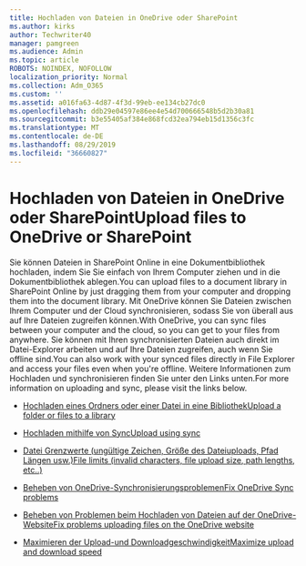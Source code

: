 ```yaml
---
title: Hochladen von Dateien in OneDrive oder SharePoint
ms.author: kirks
author: Techwriter40
manager: pamgreen
ms.audience: Admin
ms.topic: article
ROBOTS: NOINDEX, NOFOLLOW
localization_priority: Normal
ms.collection: Adm_O365
ms.custom: ''
ms.assetid: a016fa63-4d87-4f3d-99eb-ee134cb27dc0
ms.openlocfilehash: ddb29e04597e86ee4e54d700666548b5d2b30a81
ms.sourcegitcommit: b3e55405af384e868fcd32ea794eb15d1356c3fc
ms.translationtype: MT
ms.contentlocale: de-DE
ms.lasthandoff: 08/29/2019
ms.locfileid: "36660827"
---
```

# <a name="upload-files-to-onedrive-or-sharepoint"></a><span data-ttu-id="500f6-102">Hochladen von Dateien in OneDrive oder SharePoint</span><span class="sxs-lookup"><span data-stu-id="500f6-102">Upload files to OneDrive or SharePoint</span></span>

<span data-ttu-id="500f6-103">Sie können Dateien in SharePoint Online in eine Dokumentbibliothek hochladen, indem Sie Sie einfach von Ihrem Computer ziehen und in die Dokumentbibliothek ablegen.</span><span class="sxs-lookup"><span data-stu-id="500f6-103">You can upload files to a document library in SharePoint Online by just dragging them from your computer and dropping them into the document library.</span></span> <span data-ttu-id="500f6-104">Mit OneDrive können Sie Dateien zwischen Ihrem Computer und der Cloud synchronisieren, sodass Sie von überall aus auf Ihre Dateien zugreifen können.</span><span class="sxs-lookup"><span data-stu-id="500f6-104">With OneDrive, you can sync files between your computer and the cloud, so you can get to your files from anywhere.</span></span> <span data-ttu-id="500f6-105">Sie können mit Ihren synchronisierten Dateien auch direkt im Datei-Explorer arbeiten und auf Ihre Dateien zugreifen, auch wenn Sie offline sind.</span><span class="sxs-lookup"><span data-stu-id="500f6-105">You can also work with your synced files directly in File Explorer and access your files even when you're offline.</span></span> <span data-ttu-id="500f6-106">Weitere Informationen zum Hochladen und synchronisieren finden Sie unter den Links unten.</span><span class="sxs-lookup"><span data-stu-id="500f6-106">For more information on uploading and sync, please visit the links below.</span></span>

- [<span data-ttu-id="500f6-107">Hochladen eines Ordners oder einer Datei in eine Bibliothek</span><span class="sxs-lookup"><span data-stu-id="500f6-107">Upload a folder or files to a library</span></span>](https://support.office.com/article/upload-a-folder-or-files-to-a-document-library-eb18fcba-c953-4d45-8d90-8da66edeacdb)

- [<span data-ttu-id="500f6-108">Hochladen mithilfe von Sync</span><span class="sxs-lookup"><span data-stu-id="500f6-108">Upload using sync</span></span>](https://support.office.com/article/sync-files-with-the-onedrive-sync-client-in-windows-615391c4-2bd3-4aae-a42a-858262e42a49)

- [<span data-ttu-id="500f6-109">Datei Grenzwerte (ungültige Zeichen, Größe des Dateiuploads, Pfad Längen usw.)</span><span class="sxs-lookup"><span data-stu-id="500f6-109">File limits (invalid characters, file upload size, path lengths, etc..)</span></span>](https://support.office.com/article/invalid-file-names-and-file-types-in-onedrive-onedrive-for-business-and-sharepoint-64883a5d-228e-48f5-b3d2-eb39e07630fa?ui=en-US&amp;rs=en-US&amp;ad=US)

- [<span data-ttu-id="500f6-110">Beheben von OneDrive-Synchronisierungsproblemen</span><span class="sxs-lookup"><span data-stu-id="500f6-110">Fix OneDrive Sync problems</span></span>](https://support.office.com/article/Fix-OneDrive-sync-problems-83ab0d8a-8400-45b0-8dcf-dc8aa8a6bcf8)

- [<span data-ttu-id="500f6-111">Beheben von Problemen beim Hochladen von Dateien auf der OneDrive-Website</span><span class="sxs-lookup"><span data-stu-id="500f6-111">Fix problems uploading files on the OneDrive website</span></span>](https://support.office.com/article/Fix-problems-uploading-files-on-the-OneDrive-website-9afcc4a0-e344-4bc9-9c9d-59d3e802247e)

- [<span data-ttu-id="500f6-112">Maximieren der Upload-und Downloadgeschwindigkeit</span><span class="sxs-lookup"><span data-stu-id="500f6-112">Maximize upload and download speed</span></span>](https://support.office.com/article/Maximize-upload-and-download-speed-8eeadfb8-501f-406d-997b-98ab6ff67f43)